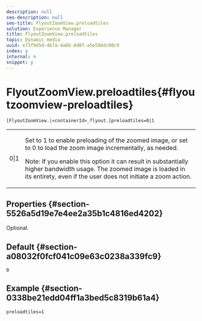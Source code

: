 ```yaml
---
description: null
seo-description: null
seo-title: FlyoutZoomView.preloadtiles
solution: Experience Manager
title: FlyoutZoomView.preloadtiles
topic: Dynamic media
uuid: e73f9d5d-4b7a-4a6b-8d0f-a5e588dc00c9
index: y
internal: n
snippet: y
---
```


# FlyoutZoomView.preloadtiles{#flyoutzoomview-preloadtiles}

 `[FlyoutZoomView.|<containerId>_flyout.]preloadtiles=0|1`

<table id="table_8E44EC404A1A45C59EA1EF2766613930"> 
 <tbody> 
  <tr> 
   <td colname="col1"> <p> <span class="codeph"> 0|1 </span> </p> </td> 
   <td colname="col2"> <p> Set to <span class="codeph"> 1</span> to enable preloading of the zoomed image, or set to <span class="codeph"> 0</span> to load the zoom image incrementally, as needed. </p> <p> <p>Note:  If you enable this option it can result in substantially higher bandwidth usage. The zoomed image is loaded in its entirety, even if the user does not initiate a zoom action. </p> </p> </td> 
  </tr> 
 </tbody> 
</table>

## Properties {#section-5526a5d19e7e4ee2a35b1c4816ed4202}

Optional.

## Default {#section-a08032f0fcf041c09e63c0238a339fc9}

`0`

## Example {#section-0338be21edd04ff1a3bed5c8319b61a4}

`preloadtiles=1` 
